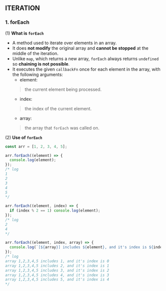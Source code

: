 ## ITERATION

### 1. forEach
(1) **What is `forEach`**
- A method used to iterate over elements in an array.
- It does **not modify** the original array and **cannot be stopped** at the middle of the iteration.
- Unlike `map`, which returns a new array, `forEach` always returns `undefined` so **chaining is not possible**.
- It executes the given `callbackFn` once for each element in the array, with the following arguments:
  - element:
  > the current element being processed.
  - index:
  > the index of the current element.
  - array:
  > the array that `forEach` was called on.
  > 
(2) **Use of `forEach`**
``` javascript
const arr = [1, 2, 3, 4, 5];

arr.forEach((element) => {
  console.log(element);
});
/* log
1
2
3
4
5
*/

arr.forEach((element, index) => {
  if (index % 2 == 1) console.log(element);
});
/* log
2
4
*/

arr.forEach((element, index, array) => {
  console.log(`[${array}] includes ${element}, and it's index is ${index}`);
});
/* log
array 1,2,3,4,5 includes 1, and it's index is 0
array 1,2,3,4,5 includes 2, and it's index is 1
array 1,2,3,4,5 includes 3, and it's index is 2
array 1,2,3,4,5 includes 4, and it's index is 3
array 1,2,3,4,5 includes 5, and it's index is 4
*/
```

